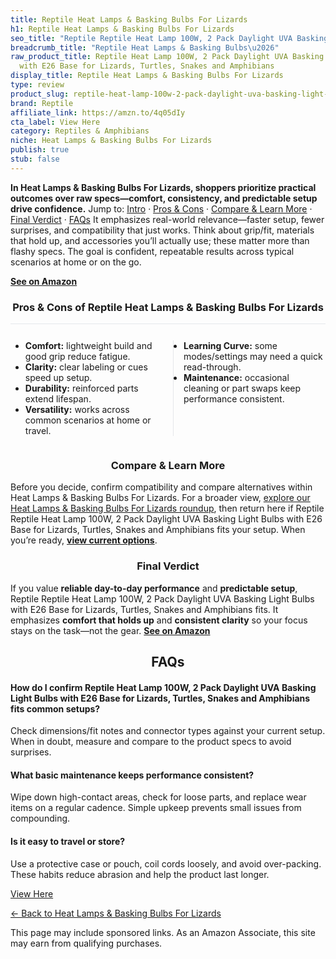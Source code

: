 ```yaml
---
title: Reptile Heat Lamps & Basking Bulbs For Lizards
h1: Reptile Heat Lamps & Basking Bulbs For Lizards
seo_title: "Reptile Reptile Heat Lamp 100W, 2 Pack Daylight UVA Basking\u2026"
breadcrumb_title: "Reptile Heat Lamps & Basking Bulbs\u2026"
raw_product_title: Reptile Heat Lamp 100W, 2 Pack Daylight UVA Basking Light Bulbs
  with E26 Base for Lizards, Turtles, Snakes and Amphibians
display_title: Reptile Heat Lamps & Basking Bulbs For Lizards
type: review
product_slug: reptile-heat-lamp-100w-2-pack-daylight-uva-basking-light-bulbs-with-e26-b3344a09
brand: Reptile
affiliate_link: https://amzn.to/4q05dIy
cta_label: View Here
category: Reptiles & Amphibians
niche: Heat Lamps & Basking Bulbs For Lizards
publish: true
stub: false
---
```


<div id="intro" class="full-width"><p><strong>In Heat Lamps & Basking Bulbs For Lizards, shoppers prioritize practical outcomes over raw specs&mdash;comfort, consistency, and predictable setup drive confidence.</strong> Jump to: <a href="#intro">Intro</a> · <a href="#pros-cons">Pros &amp; Cons</a> · <a href="#compare-more">Compare &amp; Learn More</a> · <a href="#verdict">Final Verdict</a> · <a href="#faqs">FAQs</a> It emphasizes real-world relevance&mdash;faster setup, fewer surprises, and compatibility that just works. Think about grip/fit, materials that hold up, and accessories you’ll actually use; these matter more than flashy specs. The goal is confident, repeatable results across typical scenarios at home or on the go.</p><p><a href="https://amzn.to/4q05dIy" rel="nofollow sponsored noopener" target="_blank"><strong>See on Amazon</strong></a></p></div>
<h3 id="pros-cons" style="text-align:center;">Pros &amp; Cons of Reptile Heat Lamps & Basking Bulbs For Lizards</h3>
<div class="pc-grid" style="display:grid;grid-template-columns:1fr 1fr;gap:16px;border-top:1px solid #e5e7eb;padding-top:12px;">
  <ul>
    <li><strong>Comfort:</strong> lightweight build and good grip reduce fatigue.</li>
    <li><strong>Clarity:</strong> clear labeling or cues speed up setup.</li>
    <li><strong>Durability:</strong> reinforced parts extend lifespan.</li>
    <li><strong>Versatility:</strong> works across common scenarios at home or travel.</li>
  </ul>
  <ul style="border-left:1px solid #e5e7eb;padding-left:16px;">
    <li><strong>Learning Curve:</strong> some modes/settings may need a quick read-through.</li>
    <li><strong>Maintenance:</strong> occasional cleaning or part swaps keep performance consistent.</li>
  </ul>
</div>


<h3 id="compare-more" style="text-align:center;">Compare &amp; Learn More</h3>
<p>Before you decide, confirm compatibility and compare alternatives within Heat Lamps & Basking Bulbs For Lizards. For a broader view, <a href="#">explore our Heat Lamps & Basking Bulbs For Lizards roundup</a>, then return here if Reptile Reptile Heat Lamp 100W, 2 Pack Daylight UVA Basking Light Bulbs with E26 Base for Lizards, Turtles, Snakes and Amphibians fits your setup. When you’re ready, <a href="https://amzn.to/4q05dIy" rel="nofollow sponsored noopener" target="_blank"><strong>view current options</strong></a>.</p>

<h3 id="verdict" style="text-align:center;">Final Verdict</h3>
<p>If you value <strong>reliable day-to-day performance</strong> and <strong>predictable setup</strong>, Reptile Reptile Heat Lamp 100W, 2 Pack Daylight UVA Basking Light Bulbs with E26 Base for Lizards, Turtles, Snakes and Amphibians fits. It emphasizes <strong>comfort that holds up</strong> and <strong>consistent clarity</strong> so your focus stays on the task&mdash;not the gear. <a href="https://amzn.to/4q05dIy" rel="nofollow sponsored noopener" target="_blank"><strong>See on Amazon</strong></a></p>

<h2 id="faqs" style="text-align:center;">FAQs</h2>
<h4><strong>How do I confirm Reptile Heat Lamp 100W, 2 Pack Daylight UVA Basking Light Bulbs with E26 Base for Lizards, Turtles, Snakes and Amphibians fits common setups?</strong></h4>
<p>Check dimensions/fit notes and connector types against your current setup. When in doubt, measure and compare to the product specs to avoid surprises.</p>
<h4><strong>What basic maintenance keeps performance consistent?</strong></h4>
<p>Wipe down high-contact areas, check for loose parts, and replace wear items on a regular cadence. Simple upkeep prevents small issues from compounding.</p>
<h4><strong>Is it easy to travel or store?</strong></h4>
<p>Use a protective case or pouch, coil cords loosely, and avoid over-packing. These habits reduce abrasion and help the product last longer.</p>

<p><a class="btn" href="https://amzn.to/4q05dIy" target="_blank" rel="nofollow sponsored noopener">View Here</a></p>
<p><a href="/roundups/reptiles-amphibians/heat-lamps-basking-bulbs-for-lizards/">← Back to Heat Lamps & Basking Bulbs For Lizards</a></p>
<aside class="disclosure">This page may include sponsored links. As an Amazon Associate, this site may earn from qualifying purchases.</aside>
